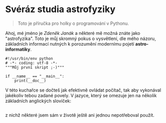 # Svéráz studia astrofyziky

> Toto je příručka pro holky o programování v Pythonu.

Ahoj, mé jméno je *Zdeněk Janák* a některé mě možná znáte jako "astrofyzika". Toto je můj skromný pokus o vysvětlení, dle mého názoru, základních informací nutných k porozumění modernímu pojetí **astro-informatiky**.

```
#!/usr/bin/env python
# -*- coding: utf-8 -*-
"""Můj první skript ;-)"""

if __name__ == "__main__":
    print(__doc__)
```

V této kuchařce se dočteš jak efektivně ovládat počítač, tak aby vykonával jakékoliv tebou zadané povely. V jazyce, který se omezuje jen na několik základních anglických slovíček:

```
```
z nichž některé jsem sám v životě ještě ani jednou nepotřeboval použít.